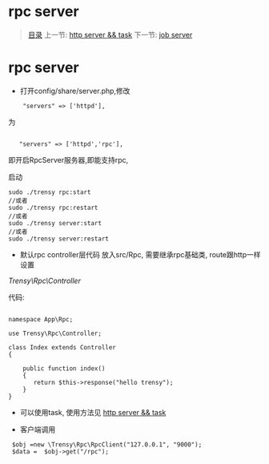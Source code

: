 #  rpc server

   > [目录](<index.md>)
   > 上一节: [http server && task](1.6.md)
   > 下一节: [job server](1.9.md)


   rpc server
========

* 打开config/share/server.php,修改

```
    "servers" => ['httpd'],
```
为

```

   "servers" => ['httpd','rpc'],
```
即开启RpcServer服务器,即能支持rpc,

启动

```
sudo ./trensy rpc:start
//或者
sudo ./trensy rpc:restart
//或者
sudo ./trensy server:start
//或者
sudo ./trensy server:restart

```

* 默认rpc controller层代码 放入src/Rpc, 需要继承rpc基础类, route跟http一样设置

_Trensy\Rpc\Controller_

代码:

```

namespace App\Rpc;

use Trensy\Rpc\Controller;

class Index extends Controller
{

    public function index()
    {
       return $this->response("hello trensy");
    }
}

```

* 可以使用task, 使用方法见 [http server && task](1.6.md)

* 客户端调用
```
 $obj =new \Trensy\Rpc\RpcClient("127.0.0.1", "9000");
 $data =  $obj->get("/rpc");
```
